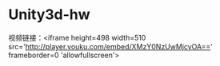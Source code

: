# Unity3d-hw
视频链接：<iframe height=498 width=510 src='http://player.youku.com/embed/XMzY0NzUwMjcyOA==' frameborder=0 'allowfullscreen'></iframe>
